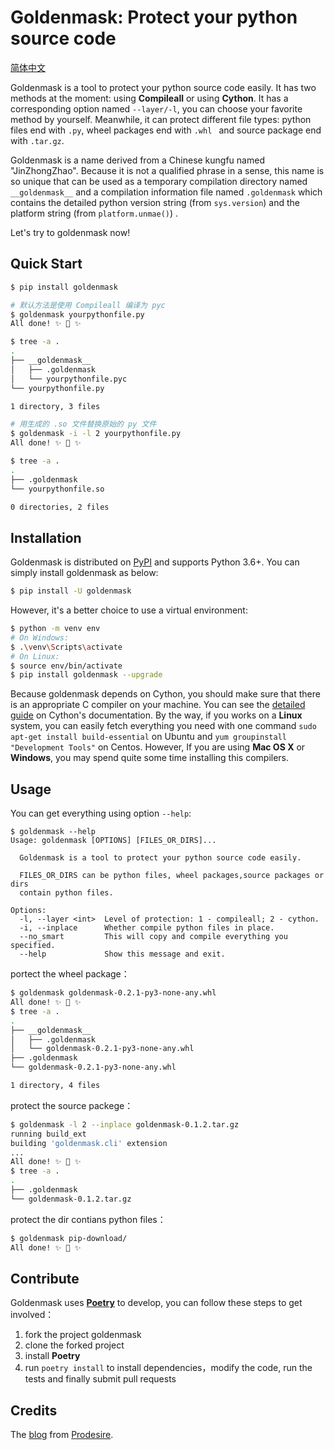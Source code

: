 # Goldenmask: Protect your python source code

[简体中文](https://github.com/youngquan/goldenmask/blob/master/README_zh_CN.md)

Goldenmask is a tool to protect your python source code easily. It has two methods at the moment: using **Compileall** or using **Cython**. It has a corresponding option named `--layer/-l`, you can choose your favorite method by yourself. Meanwhile, it can protect different file types: python files end with `.py`, wheel packages end with `.whl ` and source package end with `.tar.gz`. 

Goldenmask is a name derived from a  Chinese kungfu named "JinZhongZhao". Because it is not a qualified phrase in a sense,  this name is so unique that can be used as a temporary compilation directory named `__goldenmask__` and a compilation information file named `.goldenmask` which contains the detailed python version string (from `sys.version`) and the platform string (from `platform.unmae()`) . 

Let's try to goldenmask now!

## Quick Start

```bash
$ pip install goldenmask

# 默认方法是使用 Compileall 编译为 pyc
$ goldenmask yourpythonfile.py
All done! ✨ 🍰 ✨

$ tree -a .
.
├── __goldenmask__
│   ├── .goldenmask
│   └── yourpythonfile.pyc
└── yourpythonfile.py

1 directory, 3 files

# 用生成的 .so 文件替换原始的 py 文件
$ goldenmask -i -l 2 yourpythonfile.py
All done! ✨ 🍰 ✨

$ tree -a .
.
├── .goldenmask
└── yourpythonfile.so

0 directories, 2 files
```

## Installation

Goldenmask is distributed on [PyPI]( https://pypi.org ) and supports Python 3.6+. You can simply install goldenmask as below:

```bash
$ pip install -U goldenmask
```

However, it's a better choice to use a virtual environment:

```bash
$ python -m venv env
# On Windows:
$ .\venv\Scripts\activate
# On Linux:
$ source env/bin/activate
$ pip install goldenmask --upgrade
```

Because goldenmask depends on Cython, you should make sure that there is an appropriate C compiler on your machine. You can see the [detailed guide](https://cython.readthedocs.io/en/latest/src/quickstart/install.html) on Cython's documentation. By the way, if you works on a **Linux** system, you can easily fetch everything you need with one command `sudo apt-get install build-essential` on Ubuntu and `yum groupinstall "Development Tools"` on Centos. However, If you are using **Mac OS X** or **Windows**, you may spend quite some time installing this compilers.

## Usage

You can get everything using option `--help`:

```
$ goldenmask --help
Usage: goldenmask [OPTIONS] [FILES_OR_DIRS]...

  Goldenmask is a tool to protect your python source code easily.

  FILES_OR_DIRS can be python files, wheel packages,source packages or dirs
  contain python files.

Options:
  -l, --layer <int>  Level of protection: 1 - compileall; 2 - cython.
  -i, --inplace      Whether compile python files in place.
  --no_smart         This will copy and compile everything you specified.
  --help             Show this message and exit.
```

portect the wheel package：

```bash
$ goldenmask goldenmask-0.2.1-py3-none-any.whl 
All done! ✨ 🍰 ✨
$ tree -a .
.
├── __goldenmask__
│   ├── .goldenmask
│   └── goldenmask-0.2.1-py3-none-any.whl
├── .goldenmask
└── goldenmask-0.2.1-py3-none-any.whl

1 directory, 4 files
```

protect the source packege：

```bash
$ goldenmask -l 2 --inplace goldenmask-0.1.2.tar.gz  
running build_ext
building 'goldenmask.cli' extension
...
All done! ✨ 🍰 ✨
$ tree -a .
.
├── .goldenmask
└── goldenmask-0.1.2.tar.gz
```

protect the dir contians python files：

```bash
$ goldenmask pip-download/
All done! ✨ 🍰 ✨
```

## Contribute

Goldenmask uses [**Poetry**](https://python-poetry.org/) to develop, you can follow these steps to get involved：

1.  fork the project goldenmask
2. clone the forked project
3. install **Poetry**
4. run `poetry install` to install dependencies，modify the code, run the tests and finally submit pull requests

## Credits

The [blog](https://prodesire.cn/2019/01/06/%E5%A6%82%E4%BD%95%E5%8A%A0%E5%AF%86%E4%BD%A0%E7%9A%84-Python-%E4%BB%A3%E7%A0%81-%E2%80%94%E2%80%94-%E8%AE%B0-PyCon-China-2018-%E7%9A%84%E4%B8%80%E6%AC%A1%E5%88%86%E4%BA%AB/) from [Prodesire](https://github.com/prodesire).